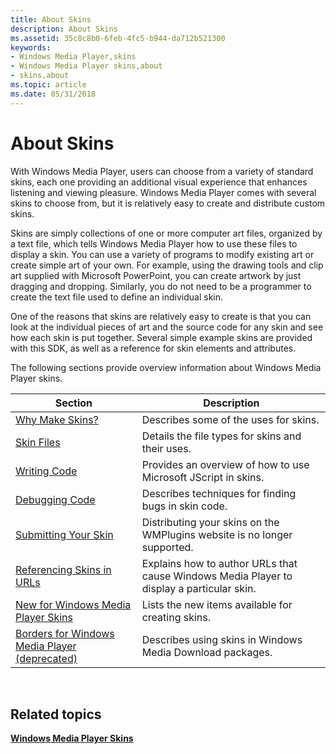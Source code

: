```yaml
---
title: About Skins
description: About Skins
ms.assetid: 35c8c8b0-6feb-4fc5-b944-da712b521300
keywords:
- Windows Media Player,skins
- Windows Media Player skins,about
- skins,about
ms.topic: article
ms.date: 05/31/2018
---
```


# About Skins

With Windows Media Player, users can choose from a variety of standard skins, each one providing an additional visual experience that enhances listening and viewing pleasure. Windows Media Player comes with several skins to choose from, but it is relatively easy to create and distribute custom skins.

Skins are simply collections of one or more computer art files, organized by a text file, which tells Windows Media Player how to use these files to display a skin. You can use a variety of programs to modify existing art or create simple art of your own. For example, using the drawing tools and clip art supplied with Microsoft PowerPoint, you can create artwork by just dragging and dropping. Similarly, you do not need to be a programmer to create the text file used to define an individual skin.

One of the reasons that skins are relatively easy to create is that you can look at the individual pieces of art and the source code for any skin and see how each skin is put together. Several simple example skins are provided with this SDK, as well as a reference for skin elements and attributes.

The following sections provide overview information about Windows Media Player skins.



| Section                                                                                           | Description                                                                               |
|---------------------------------------------------------------------------------------------------|-------------------------------------------------------------------------------------------|
| [Why Make Skins?](why-make-skins.md)                                                             | Describes some of the uses for skins.                                                     |
| [Skin Files](skin-files.md)                                                                      | Details the file types for skins and their uses.                                          |
| [Writing Code](writing-code.md)                                                                  | Provides an overview of how to use Microsoft JScript in skins.                            |
| [Debugging Code](debugging-code.md)                                                              | Describes techniques for finding bugs in skin code.                                       |
| [Submitting Your Skin](submitting-your-skin.md)                                                  | Distributing your skins on the WMPlugins website is no longer supported.                  |
| [Referencing Skins in URLs](referencing-skins-in-urls.md)                                        | Explains how to author URLs that cause Windows Media Player to display a particular skin. |
| [New for Windows Media Player Skins](new-for-windows-media-player-skins.md)                      | Lists the new items available for creating skins.                                         |
| [Borders for Windows Media Player (deprecated)](borders-for-windows-media-player--deprecated.md) | Describes using skins in Windows Media Download packages.                                 |



 

## Related topics

<dl> <dt>

[**Windows Media Player Skins**](windows-media-player-skins.md)
</dt> </dl>

 

 




